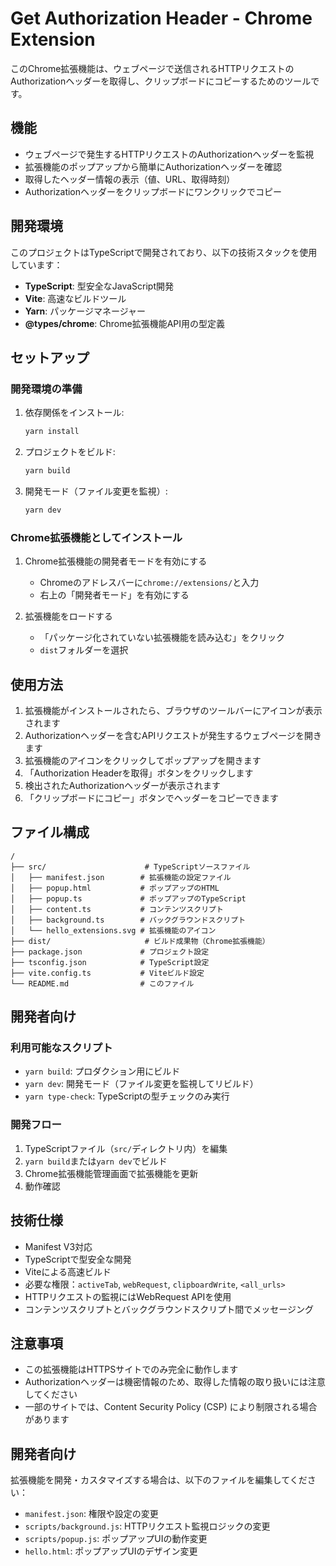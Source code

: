 # Get Authorization Header - Chrome Extension

このChrome拡張機能は、ウェブページで送信されるHTTPリクエストのAuthorizationヘッダーを取得し、クリップボードにコピーするためのツールです。

## 機能

- ウェブページで発生するHTTPリクエストのAuthorizationヘッダーを監視
- 拡張機能のポップアップから簡単にAuthorizationヘッダーを確認
- 取得したヘッダー情報の表示（値、URL、取得時刻）
- Authorizationヘッダーをクリップボードにワンクリックでコピー

## 開発環境

このプロジェクトはTypeScriptで開発されており、以下の技術スタックを使用しています：

- **TypeScript**: 型安全なJavaScript開発
- **Vite**: 高速なビルドツール
- **Yarn**: パッケージマネージャー
- **@types/chrome**: Chrome拡張機能API用の型定義

## セットアップ

### 開発環境の準備

1. 依存関係をインストール:
   ```bash
   yarn install
   ```

2. プロジェクトをビルド:
   ```bash
   yarn build
   ```

3. 開発モード（ファイル変更を監視）:
   ```bash
   yarn dev
   ```

### Chrome拡張機能としてインストール

1. Chrome拡張機能の開発者モードを有効にする
   - Chromeのアドレスバーに`chrome://extensions/`と入力
   - 右上の「開発者モード」を有効にする

2. 拡張機能をロードする
   - 「パッケージ化されていない拡張機能を読み込む」をクリック
   - `dist`フォルダーを選択

## 使用方法

1. 拡張機能がインストールされたら、ブラウザのツールバーにアイコンが表示されます
2. Authorizationヘッダーを含むAPIリクエストが発生するウェブページを開きます
3. 拡張機能のアイコンをクリックしてポップアップを開きます
4. 「Authorization Headerを取得」ボタンをクリックします
5. 検出されたAuthorizationヘッダーが表示されます
6. 「クリップボードにコピー」ボタンでヘッダーをコピーできます

## ファイル構成

```
/
├── src/                      # TypeScriptソースファイル
│   ├── manifest.json        # 拡張機能の設定ファイル
│   ├── popup.html           # ポップアップのHTML
│   ├── popup.ts             # ポップアップのTypeScript
│   ├── content.ts           # コンテンツスクリプト
│   ├── background.ts        # バックグラウンドスクリプト
│   └── hello_extensions.svg # 拡張機能のアイコン
├── dist/                     # ビルド成果物（Chrome拡張機能）
├── package.json             # プロジェクト設定
├── tsconfig.json            # TypeScript設定
├── vite.config.ts           # Viteビルド設定
└── README.md                # このファイル
```

## 開発者向け

### 利用可能なスクリプト

- `yarn build`: プロダクション用にビルド
- `yarn dev`: 開発モード（ファイル変更を監視してリビルド）
- `yarn type-check`: TypeScriptの型チェックのみ実行

### 開発フロー

1. TypeScriptファイル（`src/`ディレクトリ内）を編集
2. `yarn build`または`yarn dev`でビルド
3. Chrome拡張機能管理画面で拡張機能を更新
4. 動作確認

## 技術仕様

- Manifest V3対応
- TypeScriptで型安全な開発
- Viteによる高速ビルド
- 必要な権限：`activeTab`, `webRequest`, `clipboardWrite`, `<all_urls>`
- HTTPリクエストの監視にはWebRequest APIを使用
- コンテンツスクリプトとバックグラウンドスクリプト間でメッセージング

## 注意事項

- この拡張機能はHTTPSサイトでのみ完全に動作します
- Authorizationヘッダーは機密情報のため、取得した情報の取り扱いには注意してください
- 一部のサイトでは、Content Security Policy (CSP) により制限される場合があります

## 開発者向け

拡張機能を開発・カスタマイズする場合は、以下のファイルを編集してください：

- `manifest.json`: 権限や設定の変更
- `scripts/background.js`: HTTPリクエスト監視ロジックの変更
- `scripts/popup.js`: ポップアップUIの動作変更
- `hello.html`: ポップアップUIのデザイン変更
